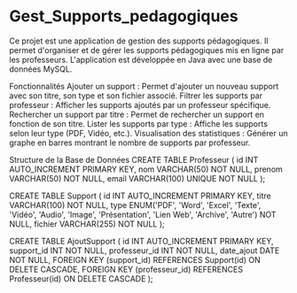 # Gest_Supports_pedagogiques
Ce projet est une application de gestion des supports pédagogiques. Il permet d'organiser et de gérer les supports pédagogiques mis en ligne par les professeurs. L'application est développée en Java avec une base de données MySQL.

Fonctionnalités
Ajouter un support : Permet d'ajouter un nouveau support avec son titre, son type et son fichier associé.
Filtrer les supports par professeur : Afficher les supports ajoutés par un professeur spécifique.
Rechercher un support par titre : Permet de rechercher un support en fonction de son titre.
Lister les supports par type : Affiche les supports selon leur type (PDF, Vidéo, etc.).
Visualisation des statistiques : Générer un graphe en barres montrant le nombre de supports par professeur.

Structure de la Base de Données
CREATE TABLE Professeur (
    id INT AUTO_INCREMENT PRIMARY KEY,
    nom VARCHAR(50) NOT NULL,
    prenom VARCHAR(50) NOT NULL,
    email VARCHAR(100) UNIQUE NOT NULL
);

CREATE TABLE Support (
    id INT AUTO_INCREMENT PRIMARY KEY,
    titre VARCHAR(100) NOT NULL,
    type ENUM('PDF', 'Word', 'Excel', 'Texte', 'Vidéo', 'Audio', 'Image', 'Présentation', 'Lien Web', 'Archive', 'Autre') NOT NULL,
    fichier VARCHAR(255) NOT NULL
);

CREATE TABLE AjoutSupport (
    id INT AUTO_INCREMENT PRIMARY KEY,
    support_id INT NOT NULL,
    professeur_id INT NOT NULL,
    date_ajout DATE NOT NULL,
    FOREIGN KEY (support_id) REFERENCES Support(id) ON DELETE CASCADE,
    FOREIGN KEY (professeur_id) REFERENCES Professeur(id) ON DELETE CASCADE
);
